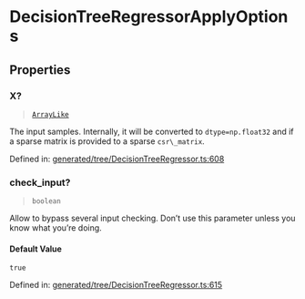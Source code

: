 # DecisionTreeRegressorApplyOptions

## Properties

### X?

> [`ArrayLike`](../types/ArrayLike.md)

The input samples. Internally, it will be converted to `dtype=np.float32` and if a sparse matrix is provided to a sparse `csr\_matrix`.

Defined in:  [generated/tree/DecisionTreeRegressor.ts:608](https://github.com/transitive-bullshit/scikit-learn-ts/blob/b59c1ff/packages/sklearn/src/generated/tree/DecisionTreeRegressor.ts#L608)

### check\_input?

> `boolean`

Allow to bypass several input checking. Don’t use this parameter unless you know what you’re doing.

#### Default Value

`true`

Defined in:  [generated/tree/DecisionTreeRegressor.ts:615](https://github.com/transitive-bullshit/scikit-learn-ts/blob/b59c1ff/packages/sklearn/src/generated/tree/DecisionTreeRegressor.ts#L615)
